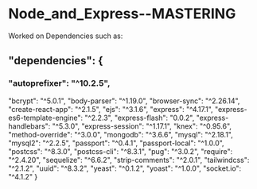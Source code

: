 # Node_and_Express--MASTERING

Worked on Dependencies such as:

## "dependencies": {

### "autoprefixer": "^10.2.5",

"bcrypt": "^5.0.1",
"body-parser": "^1.19.0",
"browser-sync": "^2.26.14",
"create-react-app": "^2.1.5",
"ejs": "^3.1.6",
"express": "^4.17.1",
"express-es6-template-engine": "^2.2.3",
"express-flash": "0.0.2",
"express-handlebars": "^5.3.0",
"express-session": "^1.17.1",
"knex": "^0.95.6",
"method-override": "^3.0.0",
"mongodb": "^3.6.6",
"mysql": "^2.18.1",
"mysql2": "^2.2.5",
"passport": "^0.4.1",
"passport-local": "^1.0.0",
"postcss": "^8.3.0",
"postcss-cli": "^8.3.1",
"pug": "^3.0.2",
"require": "^2.4.20",
"sequelize": "^6.6.2",
"strip-comments": "^2.0.1",
"tailwindcss": "^2.1.2",
"uuid": "^8.3.2",
"yeast": "^0.1.2",
"yoast": "^1.0.0",
"socket.io": "^4.1.2"
}
